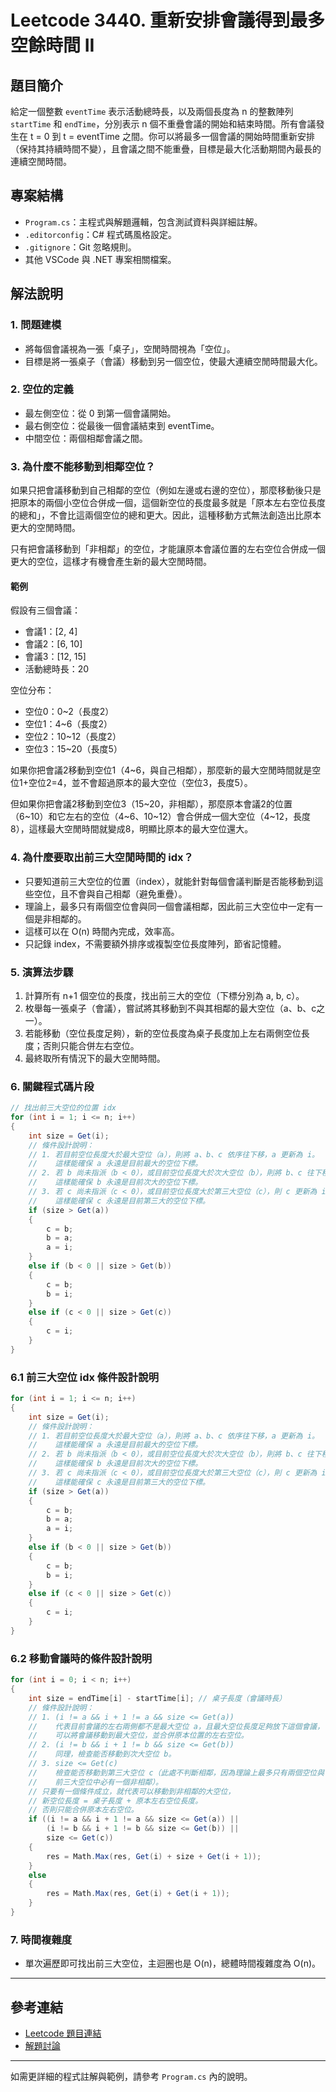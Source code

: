 # Leetcode 3440. 重新安排會議得到最多空餘時間 II

## 題目簡介

給定一個整數 `eventTime` 表示活動總時長，以及兩個長度為 n 的整數陣列 `startTime` 和 `endTime`，分別表示 n 個不重疊會議的開始和結束時間。所有會議發生在 t = 0 到 t = eventTime 之間。你可以將最多一個會議的開始時間重新安排（保持其持續時間不變），且會議之間不能重疊，目標是最大化活動期間內最長的連續空閒時間。

## 專案結構

- `Program.cs`：主程式與解題邏輯，包含測試資料與詳細註解。
- `.editorconfig`：C# 程式碼風格設定。
- `.gitignore`：Git 忽略規則。
- 其他 VSCode 與 .NET 專案相關檔案。

## 解法說明

### 1. 問題建模

- 將每個會議視為一張「桌子」，空閒時間視為「空位」。
- 目標是將一張桌子（會議）移動到另一個空位，使最大連續空閒時間最大化。

### 2. 空位的定義

- 最左側空位：從 0 到第一個會議開始。
- 最右側空位：從最後一個會議結束到 eventTime。
- 中間空位：兩個相鄰會議之間。

### 3. 為什麼不能移動到相鄰空位？

如果只把會議移動到自己相鄰的空位（例如左邊或右邊的空位），那麼移動後只是把原本的兩個小空位合併成一個，這個新空位的長度最多就是「原本左右空位長度的總和」，不會比這兩個空位的總和更大。因此，這種移動方式無法創造出比原本更大的空閒時間。

只有把會議移動到「非相鄰」的空位，才能讓原本會議位置的左右空位合併成一個更大的空位，這樣才有機會產生新的最大空閒時間。

#### 範例

假設有三個會議：
- 會議1：[2, 4]
- 會議2：[6, 10]
- 會議3：[12, 15]
- 活動總時長：20

空位分布：
- 空位0：0~2（長度2）
- 空位1：4~6（長度2）
- 空位2：10~12（長度2）
- 空位3：15~20（長度5）

如果你把會議2移動到空位1（4~6，與自己相鄰），那麼新的最大空閒時間就是空位1+空位2=4，並不會超過原本的最大空位（空位3，長度5）。

但如果你把會議2移動到空位3（15~20，非相鄰），那麼原本會議2的位置（6~10）和它左右的空位（4~6、10~12）會合併成一個大空位（4~12，長度8），這樣最大空閒時間就變成8，明顯比原本的最大空位還大。

### 4. 為什麼要取出前三大空閒時間的 idx？

- 只要知道前三大空位的位置（index），就能針對每個會議判斷是否能移動到這些空位，且不會與自己相鄰（避免重疊）。
- 理論上，最多只有兩個空位會與同一個會議相鄰，因此前三大空位中一定有一個是非相鄰的。
- 這樣可以在 O(n) 時間內完成，效率高。
- 只記錄 index，不需要額外排序或複製空位長度陣列，節省記憶體。

### 5. 演算法步驟

1. 計算所有 n+1 個空位的長度，找出前三大的空位（下標分別為 a, b, c）。
2. 枚舉每一張桌子（會議），嘗試將其移動到不與其相鄰的最大空位（a、b、c之一）。
3. 若能移動（空位長度足夠），新的空位長度為桌子長度加上左右兩側空位長度；否則只能合併左右空位。
4. 最終取所有情況下的最大空閒時間。

### 6. 關鍵程式碼片段

```csharp
// 找出前三大空位的位置 idx
for (int i = 1; i <= n; i++)
{
    int size = Get(i);
    // 條件設計說明：
    // 1. 若目前空位長度大於最大空位（a），則將 a、b、c 依序往下移，a 更新為 i。
    //    這樣能確保 a 永遠是目前最大的空位下標。
    // 2. 若 b 尚未指派（b < 0），或目前空位長度大於次大空位（b），則將 b、c 往下移，b 更新為 i。
    //    這樣能確保 b 永遠是目前次大的空位下標。
    // 3. 若 c 尚未指派（c < 0），或目前空位長度大於第三大空位（c），則 c 更新為 i。
    //    這樣能確保 c 永遠是目前第三大的空位下標。
    if (size > Get(a))
    {
        c = b;
        b = a;
        a = i;
    }
    else if (b < 0 || size > Get(b))
    {
        c = b;
        b = i;
    }
    else if (c < 0 || size > Get(c))
    {
        c = i;
    }
}
```

### 6.1 前三大空位 idx 條件設計說明

```csharp
for (int i = 1; i <= n; i++)
{
    int size = Get(i);
    // 條件設計說明：
    // 1. 若目前空位長度大於最大空位（a），則將 a、b、c 依序往下移，a 更新為 i。
    //    這樣能確保 a 永遠是目前最大的空位下標。
    // 2. 若 b 尚未指派（b < 0），或目前空位長度大於次大空位（b），則將 b、c 往下移，b 更新為 i。
    //    這樣能確保 b 永遠是目前次大的空位下標。
    // 3. 若 c 尚未指派（c < 0），或目前空位長度大於第三大空位（c），則 c 更新為 i。
    //    這樣能確保 c 永遠是目前第三大的空位下標。
    if (size > Get(a))
    {
        c = b;
        b = a;
        a = i;
    }
    else if (b < 0 || size > Get(b))
    {
        c = b;
        b = i;
    }
    else if (c < 0 || size > Get(c))
    {
        c = i;
    }
}
```

### 6.2 移動會議時的條件設計說明

```csharp
for (int i = 0; i < n; i++)
{
    int size = endTime[i] - startTime[i]; // 桌子長度（會議時長）
    // 條件設計說明：
    // 1. (i != a && i + 1 != a && size <= Get(a))
    //    代表目前會議的左右兩側都不是最大空位 a，且最大空位長度足夠放下這個會議，
    //    可以將會議移動到最大空位，並合併原本位置的左右空位。
    // 2. (i != b && i + 1 != b && size <= Get(b))
    //    同理，檢查能否移動到次大空位 b。
    // 3. size <= Get(c)
    //    檢查能否移動到第三大空位 c（此處不判斷相鄰，因為理論上最多只有兩個空位與會議相鄰，
    //    前三大空位中必有一個非相鄰）。
    // 只要有一個條件成立，就代表可以移動到非相鄰的大空位，
    // 新空位長度 = 桌子長度 + 原本左右空位長度。
    // 否則只能合併原本左右空位。
    if ((i != a && i + 1 != a && size <= Get(a)) ||
        (i != b && i + 1 != b && size <= Get(b)) ||
        size <= Get(c))
    {
        res = Math.Max(res, Get(i) + size + Get(i + 1));
    }
    else
    {
        res = Math.Max(res, Get(i) + Get(i + 1));
    }
}
```

### 7. 時間複雜度

- 單次遍歷即可找出前三大空位，主迴圈也是 O(n)，總體時間複雜度為 O(n)。

---

## 參考連結
- [Leetcode 題目連結](https://leetcode.cn/problems/reschedule-meetings-for-maximum-free-time-ii/)
- [解題討論](https://leetcode.cn/problems/reschedule-meetings-for-maximum-free-time-ii/solutions/3061629/wei-hu-qian-san-da-de-kong-wei-mei-ju-fe-xm2f/?envType=daily-question&envId=2025-07-10)

---

如需更詳細的程式註解與範例，請參考 `Program.cs` 內的說明。
